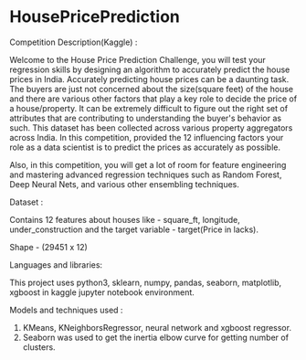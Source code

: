 # HousePricePrediction

Competition Description(Kaggle) :


Welcome to the House Price Prediction Challenge, you will test your regression skills by designing an algorithm to accurately predict the house prices in India. Accurately predicting house prices can be a daunting task. The buyers are just not concerned about the size(square feet) of the house and there are various other factors that play a key role to decide the price of a house/property. It can be extremely difficult to figure out the right set of attributes that are contributing to understanding the buyer's behavior as such. This dataset has been collected across various property aggregators across India. In this competition, provided the 12 influencing factors your role as a data scientist is to predict the prices as accurately as possible.

Also, in this competition, you will get a lot of room for feature engineering and mastering advanced regression techniques such as Random Forest, Deep Neural Nets, and various other ensembling techniques.

Dataset :

Contains 12 features about houses like - square_ft, longitude, under_construction and the target variable - target(Price in lacks).

Shape - (29451 x 12)

Languages and libraries:

This project uses python3, sklearn, numpy, pandas, seaborn, matplotlib, xgboost in kaggle jupyter notebook environment.

Models and techniques used :
 
 1. KMeans, KNeighborsRegressor, neural network and xgboost regressor.
 2. Seaborn was used to get the inertia elbow curve for getting number of clusters.
